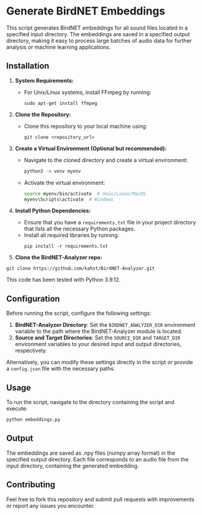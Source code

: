 # Generate BirdNET Embeddings

This script generates BirdNET embeddings for all sound files located in a specified input directory. The embeddings are saved in a specified output directory, making it easy to process large batches of audio data for further analysis or machine learning applications.


## Installation

1. **System Requirements:**
   - For Unix/Linux systems, install FFmpeg by running:
     ```
     sudo apt-get install ffmpeg
     ```

2. **Clone the Repository:**
   - Clone this repository to your local machine using:
     ```
     git clone <repository_url>
     ```

3. **Create a Virtual Environment (Optional but recommended):**
   - Navigate to the cloned directory and create a virtual environment:
     ```bash
     python3 -m venv myenv
     ```
   - Activate the virtual environment:
     ```bash
     source myenv/bin/activate  # Unix/Linux/MacOS
     myenv\Scripts\activate  # Windows
     ```

4. **Install Python Dependencies:**
   - Ensure that you have a `requirements.txt` file in your project directory that lists all the necessary Python packages.
   - Install all required libraries by running:
     ```
     pip install -r requirements.txt
     ```

5. **Clone the BirdNET-Analyzer repo:**

```
git clone https://github.com/kahst/BirdNET-Analyzer.git
```

This code has been tested with Python 3.9.12.

## Configuration

Before running the script, configure the following settings:

1. **BirdNET-Analyzer Directory**: Set the `BIRDNET_ANALYZER_DIR` environment variable to the path where the BirdNET-Analyzer module is located.
2. **Source and Target Directories**: Set the `SOURCE_DIR` and `TARGET_DIR` environment variables to your desired input and output directories, respectively.

Alternatively, you can modify these settings directly in the script or provide a `config.json` file with the necessary paths.

## Usage

To run the script, navigate to the directory containing the script and execute:

```bash
python embeddings.py
 ```

## Output 

The embeddings are saved as .npy files (numpy array format) in the specified output directory. Each file corresponds to an audio file from the input directory, containing the generated embedding.

## Contributing

Feel free to fork this repository and submit pull requests with improvements or report any issues you encounter.